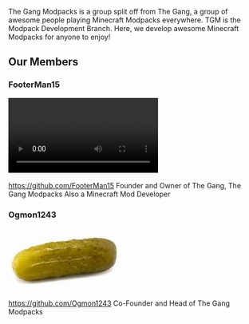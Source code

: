 The Gang Modpacks is a group split off from The Gang, a group of awesome people playing Minecraft Modpacks everywhere. TGM is the Modpack Development Branch. Here, we develop awesome Minecraft Modpacks for anyone to enjoy! 

## Our Members

### FooterMan15  
![](profile/FM15-March2.mp4)

https://github.com/FooterMan15
Founder and Owner of The Gang, The Gang Modpacks
Also a Minecraft Mod Developer

### Ogmon1243
![](profile/Pickle.jpg)

https://github.com/Ogmon1243
Co-Founder and Head of The Gang Modpacks
